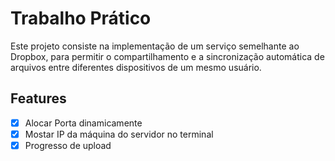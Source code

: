 # Trabalho Prático

Este projeto consiste na implementação de um serviço semelhante ao Dropbox, para permitir o
compartilhamento e a sincronização automática de arquivos entre diferentes dispositivos de um mesmo
usuário. 

## Features

- [X] Alocar Porta dinamicamente
- [X] Mostar IP da máquina do servidor no terminal
- [X] Progresso de upload
